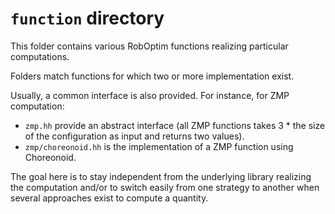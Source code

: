`function` directory
====================

This folder contains various RobOptim functions realizing particular
computations.

Folders match functions for which two or more implementation exist.

Usually, a common interface is also provided. For instance, for ZMP
computation:

* `zmp.hh` provide an abstract interface (all ZMP functions takes 3 *
  the size of the configuration as input and returns two values).
* `zmp/choreonoid.hh` is the implementation of a ZMP function using
  Choreonoid.

The goal here is to stay independent from the underlying library
realizing the computation and/or to switch easily from one strategy to
another when several approaches exist to compute a quantity.
